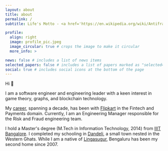```yaml
---
layout: about
title: about
permalink: /
subtitle: Life's Motto - <a href='https://en.wikipedia.org/wiki/Antifragility'>To be antifragile</a>

profile:
  align: right
  image: profile_pic.jpeg
  image_circular: true # crops the image to make it circular
  more_info: >

news: false # includes a list of news items
selected_papers: false # includes a list of papers marked as "selected={true}"
social: true # includes social icons at the bottom of the page
---
```


Hi 👋

I am a software engineer and engineering leader with a keen interest in game theory, graphs, and blockchain technology.

My [career](/cv), spanning a decade, has been with [Flipkart](https://www.flipkartcareers.com/#!/) in the Fintech and Payments domain. Currently, I am an Engineering Manager responsible for the Risk and Fraud engineering team.

I hold a Master's degree (M.Tech in Information Technology, 2014) from [IIIT Bangalore](https://www.iiitb.ac.in/). I completed my schooling in [Dandeli](https://en.wikipedia.org/wiki/Dandeli), a small town nested in the Western Ghats. While I am a native of [Lingasugur](https://en.wikipedia.org/wiki/Lingasugur), Bengaluru has been my second home since 2007.
